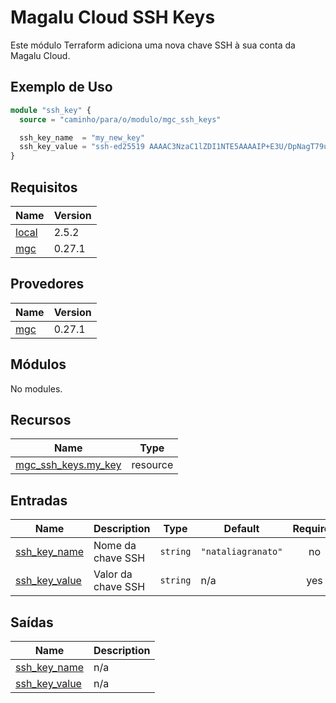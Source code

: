 # Magalu Cloud SSH Keys

Este módulo Terraform adiciona uma nova chave SSH à sua conta da Magalu Cloud.

## Exemplo de Uso

```terraform
module "ssh_key" {
  source = "caminho/para/o/modulo/mgc_ssh_keys"

  ssh_key_name  = "my_new_key"
  ssh_key_value = "ssh-ed25519 AAAAC3NzaC1lZDI1NTE5AAAAIP+E3U/DpNagT79ueF+xQn9dNFUKheopjx/kIBC1qQM3"
}

```
## Requisitos

| Name                                                          | Version |
| ------------------------------------------------------------- | ------- |
| <a name="requirement_local"></a> [local](#requirement\_local) | 2.5.2   |
| <a name="requirement_mgc"></a> [mgc](#requirement\_mgc)       | 0.27.1  |

## Provedores

| Name                                              | Version |
| ------------------------------------------------- | ------- |
| <a name="provider_mgc"></a> [mgc](#provider\_mgc) | 0.27.1  |

## Módulos

No modules.

## Recursos

| Name                                                                                                          | Type     |
| ------------------------------------------------------------------------------------------------------------- | -------- |
| [mgc_ssh_keys.my_key](https://registry.terraform.io/providers/magalucloud/mgc/0.27.1/docs/resources/ssh_keys) | resource |

## Entradas

| Name                                                                          | Description        | Type     | Default            | Required |
| ----------------------------------------------------------------------------- | ------------------ | -------- | ------------------ | :------: |
| <a name="input_ssh_key_name"></a> [ssh\_key\_name](#input\_ssh\_key\_name)    | Nome da chave SSH  | `string` | `"nataliagranato"` |    no    |
| <a name="input_ssh_key_value"></a> [ssh\_key\_value](#input\_ssh\_key\_value) | Valor da chave SSH | `string` | n/a                |   yes    |

## Saídas

| Name                                                                            | Description |
| ------------------------------------------------------------------------------- | ----------- |
| <a name="output_ssh_key_name"></a> [ssh\_key\_name](#output\_ssh\_key\_name)    | n/a         |
| <a name="output_ssh_key_value"></a> [ssh\_key\_value](#output\_ssh\_key\_value) | n/a         |
